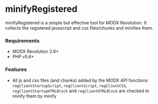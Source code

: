 # minifyRegistered

minifyRegistered is a simple but effective tool for MODX Revolution. It collects
the registered javascript and css files/chunks and minifies them.

### Requirements

* MODX Revolution 2.6+
* PHP v5.6+

### Features

* All js and css files (and chunks) added by the MODX API functions `regClientStartupScript`, `regClientScript`, `regClientCSS`, `regClientStartupHTMLBlock` and `regClientHTMLBlock` are checked to minify them by minify

